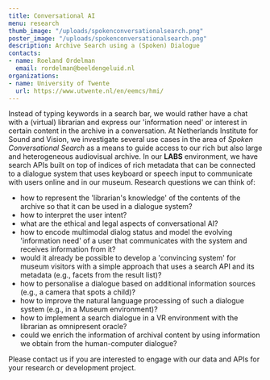```yaml
---
title: Conversational AI
menu: research
thumb_image: "/uploads/spokenconversationalsearch.png"
poster_image: "/uploads/spokenconversationalsearch.png"
description: Archive Search using a (Spoken) Dialogue
contacts:
- name: Roeland Ordelman
  email: rordelman@beeldengeluid.nl
organizations:
- name: University of Twente
  url: https://www.utwente.nl/en/eemcs/hmi/
---
```


Instead of typing keywords in a search bar, we would rather have a chat with a (virtual) librarian and express our 'information need' or interest in certain content in the archive in a conversation. At Netherlands Institute for Sound and Vision, we investigate several use cases in the area of *Spoken Conversational Search* as a means to guide access to our rich but also large and heterogeneous audiovisual archive. In our **LABS** environment, we have search APIs built on top of indices of rich metadata that can be connected to a dialogue system that uses keyboard or speech input to communicate with users online and in our museum. Research questions we can think of:

- how to represent the 'librarian's knowledge' of the contents of the archive so that it can be used in a dialogue system?
- how to interpret the user intent? 
- what are the ethical and legal aspects of conversational AI?
- how to encode multimodal dialog status and model the evolving 'information need' of a user that communicates with the system and receives information from it? 
- would it already be possible to develop a 'convincing system' for museum visitors with a simple approach that uses a search API and its metadata (e.g., facets from the result list)? 
- how to personalise a dialogue based on additional information sources (e.g., a camera that spots a child)?
- how to improve the natural language processing of such a dialogue system (e.g., in a Museum environment)?
- how to implement a search dialogue in a VR environment with the librarian as omnipresent oracle?
- could we enrich the information of archival content by using information we obtain from the human-computer dialogue?

Please contact us if you are interested to engage with our data and APIs for your research or development project.


